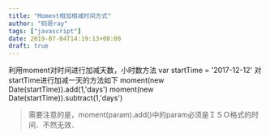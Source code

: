 ```yaml
---
title: "Moment相加相减时间方式"
author: "码哥ray"
tags: ["javascript"]
date: 2019-07-04T14:19:13+08:00
draft: true
---
```


利用moment对时间进行加减天数，小时数方法
var startTime = '2017-12-12'
对startTime进行加减一天的方法如下
moment(new Date(startTime)).add(1,'days')
moment(new Date(startTime)).subtract(1,'days')

>需要注意的是，moment(param).add()中的param必须是ＩＳＯ格式的时间．不然无效．

